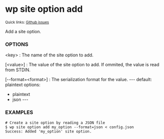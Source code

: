 # wp site option add

<small>Quick links: <a href="https://github.com/issues?q=is%3Aopen+label%3Acommand%3Asite-option-add+sort%3Aupdated-desc+org%3Awp-cli">Github issues</a></small>

Add a site option.

### OPTIONS

&lt;key&gt;
: The name of the site option to add.

[&lt;value&gt;]
: The value of the site option to add. If ommited, the value is read from STDIN.

[\--format=&lt;format&gt;]
: The serialization format for the value.
\---
default: plaintext
options:
  - plaintext
  - json
\---

### EXAMPLES

    # Create a site option by reading a JSON file
    $ wp site option add my_option --format=json < config.json
    Success: Added 'my_option' site option.



